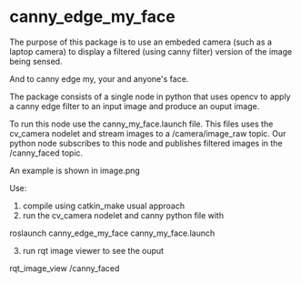 # canny_edge_my_face

The purpose of this package is to use an
embeded camera (such as a laptop camera)
to display a filtered (using canny filter)
version of the image being sensed.

And to canny edge my, your and anyone's
face.

The package consists of a single node
in python that uses opencv to apply
a canny edge filter to an input image
and produce an ouput image.

To run this node use the canny_my_face.launch
file. This files uses the cv_camera
nodelet and stream images to a /camera/image_raw
topic. Our python node subscribes
to this node and publishes filtered
images in the /canny_faced topic.

An example is shown in image.png

Use:

1. compile using catkin_make usual approach
2. run the cv_camera nodelet and canny python file with

roslaunch canny_edge_my_face canny_my_face.launch

3. run rqt image viewer to see the ouput

rqt_image_view /canny_faced